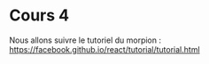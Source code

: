 Cours 4
=======

Nous allons suivre le tutoriel du morpion : https://facebook.github.io/react/tutorial/tutorial.html
